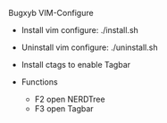 Bugxyb VIM-Configure

* Install vim configure: ./install.sh
* Uninstall vim configure: ./uninstall.sh
* Install ctags to enable Tagbar

* Functions
    * F2 open NERDTree
    * F3 open Tagbar

